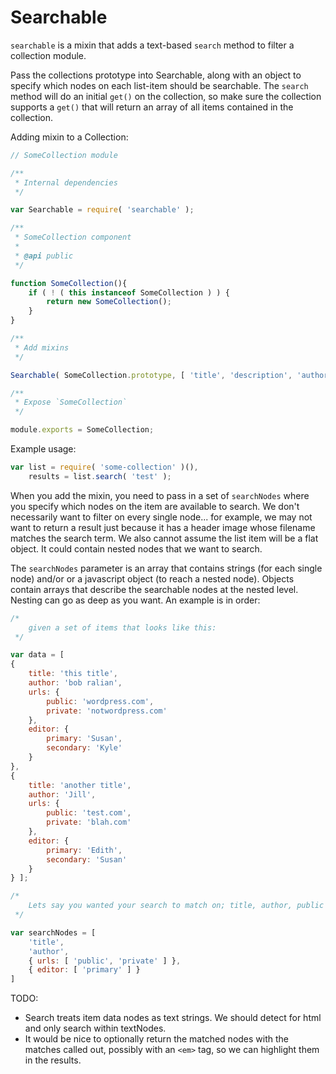 Searchable
==========

`searchable` is a mixin that adds a text-based `search` method to filter a collection module.

Pass the collections prototype into Searchable, along with an object to specify which nodes on each list-item should be searchable. The `search` method will do an initial `get()` on the collection, so make sure the collection supports a `get()` that will return an array of all items contained in the collection.

Adding mixin to a Collection:

```js
// SomeCollection module

/**
 * Internal dependencies
 */

var Searchable = require( 'searchable' );

/**
 * SomeCollection component
 *
 * @api public
 */

function SomeCollection(){
    if ( ! ( this instanceof SomeCollection ) ) {
        return new SomeCollection();
    }
}

/**
 * Add mixins
 */

Searchable( SomeCollection.prototype, [ 'title', 'description', 'author' ] );

/**
 * Expose `SomeCollection`
 */

module.exports = SomeCollection;
```

Example usage:

```js
var list = require( 'some-collection' )(),
    results = list.search( 'test' );
```

When you add the mixin, you need to pass in a set of `searchNodes` where you specify which nodes on the item are available to search. We don't necessarily want to filter on every single node... for example, we may not want to return a result just because it has a header image whose filename matches the search term. We also cannot assume the list item will be a flat object. It could contain nested nodes that we want to search.

The `searchNodes` parameter is an array that contains strings (for each single node) and/or or a javascript object (to reach a nested node). Objects contain arrays that describe the searchable nodes at the nested level. Nesting can go as deep as you want. An example is in order:

```js
/*
    given a set of items that looks like this:
 */

var data = [ 
{
    title: 'this title',
    author: 'bob ralian',
    urls: {
        public: 'wordpress.com',
        private: 'notwordpress.com'
    },
    editor: {
        primary: 'Susan',
        secondary: 'Kyle'
    }
},
{
    title: 'another title',
    author: 'Jill',
    urls: {
        public: 'test.com',
        private: 'blah.com'
    },
    editor: {
        primary: 'Edith',
        secondary: 'Susan'
    }
} ];

/*
    Lets say you wanted your search to match on; title, author, public and private urls, and just the primary editor (but not the secondary). Your searchNodes parameter would look like this:
 */

var searchNodes = [
    'title', 
    'author', 
    { urls: [ 'public', 'private' ] },
    { editor: [ 'primary' ] }
]
```

TODO:
* Search treats item data nodes as text strings. We should detect for html and only search within textNodes.
* It would be nice to optionally return the matched nodes with the matches called out, possibly with an `<em>` tag, so we can highlight them in the results.